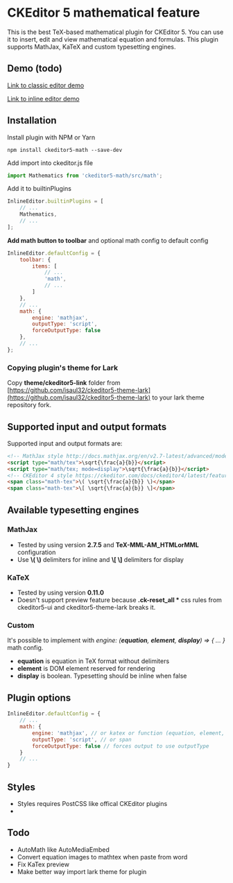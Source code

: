 # CKEditor 5 mathematical feature

This is the best TeX-based mathematical plugin for CKEditor 5. You can use it to insert, edit and view mathematical equation and formulas. This plugin supports MathJax, KaTeX and custom typesetting engines.

## Demo (todo)
[Link to classic editor demo](https://www.example.com)

[Link to inline editor demo](https://www.example.com)

## Installation
Install plugin with NPM or Yarn

`npm install ckeditor5-math --save-dev`

Add import into ckeditor.js file

```js
import Mathematics from 'ckeditor5-math/src/math';
```

Add it to builtinPlugins

```js
InlineEditor.builtinPlugins = [
	// ...
	Mathematics,
	// ...
];
```

__Add math button to toolbar__ and optional math config to default config

```js
InlineEditor.defaultConfig = {
	toolbar: {
		items: [
			// ...
			'math',
			// ...
		]
	},
	// ...
	math: {
		engine: 'mathjax',
		outputType: 'script',
		forceOutputType: false
	},
	// ...
};
```
### Copying plugin's theme for Lark
Copy __theme/ckeditor5-link__ folder from [https://github.com/isaul32/ckeditor5-theme-lark](https://github.com/isaul32/ckeditor5-theme-lark) to your lark theme repository fork.

## Supported input and output formats
Supported input and output formats are:
```html
<!-- MathJax style http://docs.mathjax.org/en/v2.7-latest/advanced/model.html#how-mathematics-is-stored-in-the-page -->
<script type="math/tex">\sqrt{\frac{a}{b}}</script>
<script type="math/tex; mode=display">\sqrt{\frac{a}{b}}</script>
<!-- CKEditor 4 style https://ckeditor.com/docs/ckeditor4/latest/features/mathjax.html -->
<span class="math-tex">\( \sqrt{\frac{a}{b}} \)</span>
<span class="math-tex">\[ \sqrt{\frac{a}{b}} \]</span>
```

## Available typesetting engines
### MathJax
- Tested by using version __2.7.5__ and __TeX-MML-AM_HTMLorMML__ configuration
- Use __\\( \\)__ delimiters for inline and __\\[ \\]__ delimiters for display
### KaTeX
- Tested by using version __0.11.0__
- Doesn't support preview feature because __.ck-reset_all *__ css rules from ckeditor5-ui and ckeditor5-theme-lark breaks it.
### Custom
It's possible to implement with _engine: (__equation__, __element__, __display__) => { ... }_ math config.
- __equation__ is equation in TeX format without delimiters
- __element__ is DOM element reserved for rendering
- __display__ is boolean. Typesetting should be inline when false


## Plugin options
```js
InlineEditor.defaultConfig = {
    // ...
    math: {
        engine: 'mathjax', // or katex or function (equation, element, display) => { ... }
        outputType: 'script', // or span
        forceOutputType: false // forces output to use outputType
    }
    // ...
}
```
## Styles
- Styles requires PostCSS like offical CKEditor plugins
- 
## Todo
- AutoMath like AutoMediaEmbed
- Convert equation images to mathtex when paste from word
- Fix KaTex preview
- Make better way import lark theme for plugin